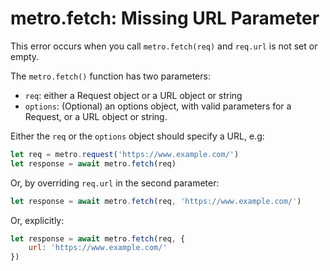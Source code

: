 # metro.fetch: Missing URL Parameter

This error occurs when you call `metro.fetch(req)` and `req.url` is not set or empty.

The `metro.fetch()` function has two parameters:
- `req`: either a Request object or a URL object or string
- `options`: (Optional) an options object, with valid parameters for a Request,  or a URL object or string.

Either the `req` or the `options` object should specify a URL, e.g:

```javascript
let req = metro.request('https://www.example.com/')
let response = await metro.fetch(req)
```

Or, by overriding `req.url` in the second parameter:

```javascript
let response = await metro.fetch(req, 'https://www.example.com/')
```

Or, explicitly:

```javascript
let response = await metro.fetch(req, { 
	url: 'https://www.example.com/' 
})
```
